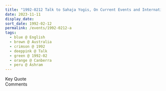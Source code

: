 ```yaml
---
title: "1992-0212 Talk to Sahaja Yogis, On Current Events and International Politics, Āśhram, Canberra, Australia"
date: 2023-11-11
display_date: 
sort_date: 1992-02-12
permalink: /events/1992-0212-a
tags:
  - blue @ English
  - brown @ Australia
  - crimson @ 1992
  - deeppink @ Talk
  - green @ 1992-02
  - orange @ Canberra
  - peru @ Ashram
---
```


<wave-list>
  <list-title color="green" width="75">Key Quote</list-title>
  <list-item color="BlanchedAlmond"  width="200"></list-item>
  <list-item color="Lavender"></list-item>
  <list-item color="BlanchedAlmond"></list-item>
</wave-list>

<br>

<wave-list>
  <list-title color="green" width="75">Comments</list-title>
  <list-item color="BlanchedAlmond"  width="200"></list-item>
  <list-item color="Lavender"></list-item>
  <list-item color="BlanchedAlmond"></list-item>
</wave-list>